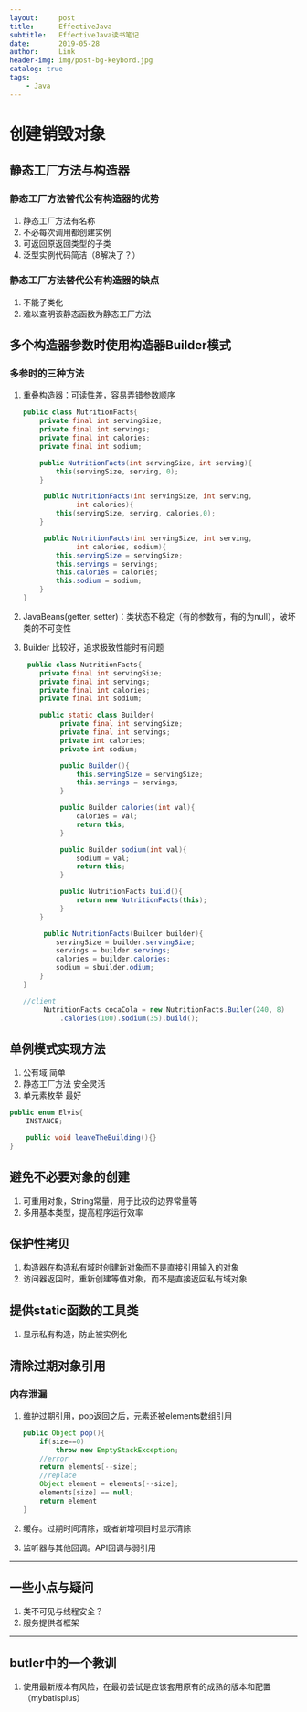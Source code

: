 ```yaml
---
layout:     post
title:      EffectiveJava
subtitle:   EffectiveJava读书笔记
date:       2019-05-28
author:     Link
header-img: img/post-bg-keybord.jpg
catalog: true
tags:
    - Java
---
```


# 创建销毁对象

## 静态工厂方法与构造器

### 静态工厂方法替代公有构造器的优势

1. 静态工厂方法有名称
2. 不必每次调用都创建实例
3. 可返回原返回类型的子类
4. 泛型实例代码简洁（8解决了？）

### 静态工厂方法替代公有构造器的缺点

1. 不能子类化
2. 难以查明该静态函数为静态工厂方法

## 多个构造器参数时使用构造器Builder模式

### 多参时的三种方法

1. 重叠构造器：可读性差，容易弄错参数顺序

   ```java
   public class NutritionFacts{
       private final int servingSize;
       private final int servings;
       private final int calories;
       private final int sodium;

       public NutritionFacts(int servingSize, int serving){
           this(servingSize, serving, 0);
       }

        public NutritionFacts(int servingSize, int serving,
                int calories){
           this(servingSize, serving, calories,0);
       }

        public NutritionFacts(int servingSize, int serving,
                int calories, sodium){
           this.servingSize = servingSize;
           this.servings = servings;
           this.calories = calories;
           this.sodium = sodium;
       }
   }
   ```

2. JavaBeans(getter, setter)：类状态不稳定（有的参数有，有的为null），破坏类的不可变性
3. Builder 比较好，追求极致性能时有问题

   ```java
    public class NutritionFacts{
       private final int servingSize;
       private final int servings;
       private final int calories;
       private final int sodium;

       public static class Builder{
            private final int servingSize;
            private final int servings;
            private int calories;
            private int sodium;

            public Builder(){
                this.servingSize = servingSize;
                this.servings = servings;
            }

            public Builder calories(int val){
                calories = val;
                return this;
            }

            public Builder sodium(int val){
                sodium = val;
                return this;
            }

            public NutritionFacts build(){
                return new NutritionFacts(this);
            }
       }

        public NutritionFacts(Builder builder){
           servingSize = builder.servingSize;
           servings = builder.servings;
           calories = builder.calories;
           sodium = sbuilder.odium;
       }
   }

   //client
        NutritionFacts cocaCola = new NutritionFacts.Builer(240, 8)
            .calories(100).sodium(35).build();
   ```

## 单例模式实现方法

1. 公有域 简单
2. 静态工厂方法 安全灵活
3. 单元素枚举 最好

```java
public enum Elvis{
    INSTANCE;

    public void leaveTheBuilding(){}
}
```

## 避免不必要对象的创建

1. 可重用对象，String常量，用于比较的边界常量等
2. 多用基本类型，提高程序运行效率

## 保护性拷贝

1. 构造器在构造私有域时创建新对象而不是直接引用输入的对象
2. 访问器返回时，重新创建等值对象，而不是直接返回私有域对象

## 提供static函数的工具类

1. 显示私有构造，防止被实例化

## 清除过期对象引用

### 内存泄漏

1. 维护过期引用，pop返回之后，元素还被elements数组引用

    ```java
    public Object pop(){
        if(size==0)
            throw new EmptyStackException;
        //error
        return elements[--size];
        //replace
        Object element = elements[--size];
        elements[size] == null;
        return element
    }
    ```

2. 缓存。过期时间清除，或者新增项目时显示清除

3. 监听器与其他回调。API回调与弱引用

---

## 一些小点与疑问

1. 类不可见与线程安全？
2. 服务提供者框架

---

## butler中的一个教训

1. 使用最新版本有风险，在最初尝试是应该套用原有的成熟的版本和配置（mybatisplus）
